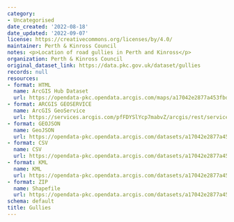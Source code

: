 ```yaml
---
category:
- Uncategorised
date_created: '2022-08-18'
date_updated: '2022-09-07'
license: https://creativecommons.org/licenses/by/4.0/
maintainer: Perth & Kinross Council
notes: <p>Location of road gullies in Perth and Kinross</p>
organization: Perth & Kinross Council
original_dataset_link: https://data.pkc.gov.uk/dataset/gullies
records: null
resources:
- format: HTML
  name: ArcGIS Hub Dataset
  url: https://opendata-pkc.opendata.arcgis.com/maps/a17042e2877a453fbdb72bda543177d4_0
- format: ARCGIS GEOSERVICE
  name: ArcGIS GeoService
  url: https://services.arcgis.com/pfFDYSlYcp7mabvZ/arcgis/rest/services/Gullies/FeatureServer/0
- format: GEOJSON
  name: GeoJSON
  url: https://opendata-pkc.opendata.arcgis.com/datasets/a17042e2877a453fbdb72bda543177d4_0.geojson?outSR=%7B%22latestWkid%22%3A27700%2C%22wkid%22%3A27700%7D
- format: CSV
  name: CSV
  url: https://opendata-pkc.opendata.arcgis.com/datasets/a17042e2877a453fbdb72bda543177d4_0.csv?outSR=%7B%22latestWkid%22%3A27700%2C%22wkid%22%3A27700%7D
- format: KML
  name: KML
  url: https://opendata-pkc.opendata.arcgis.com/datasets/a17042e2877a453fbdb72bda543177d4_0.kml?outSR=%7B%22latestWkid%22%3A27700%2C%22wkid%22%3A27700%7D
- format: ZIP
  name: Shapefile
  url: https://opendata-pkc.opendata.arcgis.com/datasets/a17042e2877a453fbdb72bda543177d4_0.zip?outSR=%7B%22latestWkid%22%3A27700%2C%22wkid%22%3A27700%7D
schema: default
title: Gullies
---
```

